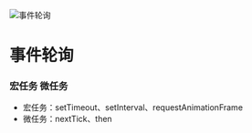 <!--
 * @Author: 鱼小柔
 * @Date: 2020-11-15 17:33:52
 * @LastEditors: your name
 * @LastEditTime: 2020-11-22 10:36:42
 * @Description: file content
-->
![事件轮询]('./event-loop.png)

# 事件轮询

### 宏任务 微任务

- 宏任务：setTimeout、setInterval、requestAnimationFrame
- 微任务：nextTick、then